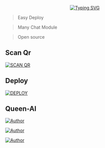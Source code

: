 <div align="center">
 
[![Typing SVG](https://readme-typing-svg.demolab.com?font=Tourney&size=31&duration=3500&pause=1000&color=510179A9&width=550&lines=QUEEN+-+AI+;WHATSAPP+USER+CHAT+BOT;WITH+ARTIFICIAL-INTELLIGENCE;CODED+BY+DARKWINZO)](https://git.io/typing-svg)
 
</div>
 
> Easy Deploy   

> Many Chat Module  

> Open source 

## Scan Qr
<a href="https://queen-ai-qr.vercel.app/"><img title="SCAN QR" src="https://img.shields.io/badge/SCAN QR-h?color=black&style=for-the-badge&logo="></a>

## Deploy
<a href="https://github.com/DarkWinzo/Queen-AI/wiki/Queen-AI-Deploy"><img title="DEPLOY" src="https://img.shields.io/badge/DEPLOY-h?color=black&style=for-the-badge&logo=heroku"></a>

## Queen-AI
<p align="left">
 <a href="https://github.com/DarkWinzo"><img title="Author" src="https://img.shields.io/badge/OWNER-h?color=black&style=for-the-badge&logo=github"></a>  
 
 <a href="https://chat.whatsapp.com/CZQwGCvcyNKIVW3gPF7GqX"><img title="Author" src="https://img.shields.io/badge/support group-h?color=black&style=for-the-badge&logo=whatsapp"></a>
<p align="left">
<a href="https://youtube.com/@darkwinzo"><img title="Author" src="https://img.shields.io/badge/youtube-h?color=black&style=for-the-badge&logo=youtube"></a>
</p>
